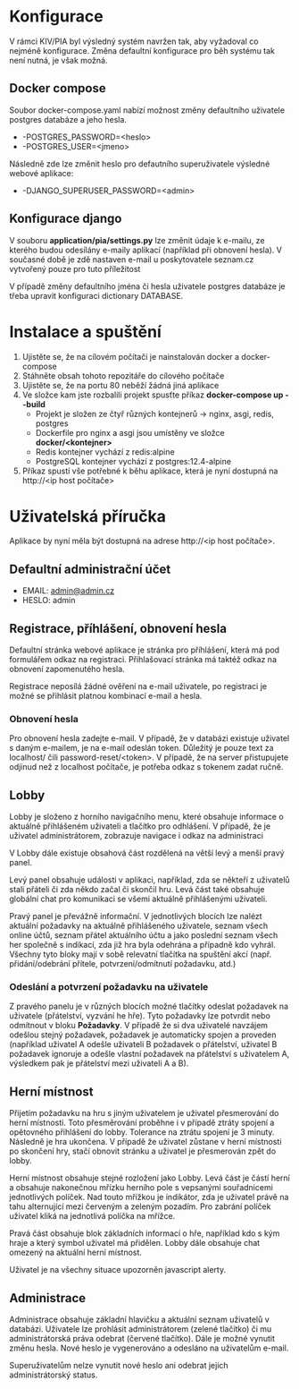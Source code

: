 # Konfigurace

V rámci KIV/PIA byl výsledný systém navržen tak, aby vyžadoval co nejméně konfigurace. Změna defaultní konfigurace pro běh systému tak není nutná, je však možná. 

## Docker compose

Soubor docker-compose.yaml nabízí možnost změny defaultního uživatele postgres databáze a jeho hesla.

- -POSTGRES_PASSWORD=\<heslo>
- -POSTGRES_USER=\<jmeno>

Následně zde lze změnit heslo pro defautního superuživatele výsledné webové aplikace:

- -DJANGO_SUPERUSER_PASSWORD=\<admin>

## Konfigurace django

V souboru **application/pia/settings.py** lze změnit údaje k e-mailu, ze kterého budou odesílány e-maily aplikací (například při obnovení hesla). V současné době je zdě nastaven e-mail u poskytovatele seznam.cz vytvořený pouze pro tuto příležitost

V případě změny defaultního jména či hesla uživatele postgres databáze je třeba upravit konfiguraci dictionary DATABASE. 

# Instalace a spuštění

1. Ujistěte se, že na cílovém počítači je nainstalován docker a docker-compose
2. Stáhněte obsah tohoto repozitáře do cílového počítače
3. Ujistěte se, že na portu 80 neběží žádná jiná aplikace
4. Ve složce kam jste rozbalili projekt spusťte příkaz **docker-compose up --build**
    - Projekt je složen ze čtyř různých kontejnerů -> nginx, asgi, redis, postgres
    - Dockerfile pro nginx a asgi jsou umístěny ve složce **docker/\<kontejner>**
    - Redis kontejner vychází z redis:alpine
    - PostgreSQL kontejner vychází z postgres:12.4-alpine
5. Příkaz spustí vše potřebné k běhu aplikace, která je nyní dostupná na http://\<ip host počítače>

# Uživatelská příručka

Aplikace by nyní měla být dostupná na adrese http://\<ip host počítače>. 

## Defaultní administrační účet 

- EMAIL: admin@admin.cz
- HESLO: admin

## Registrace, příhlášení, obnovení hesla

Defaultní stránka webové aplikace je stránka pro příhlášení, která má pod formulářem odkaz na registraci. Přihlašovací stránka má taktéž odkaz na obnovení zapomenutého hesla.

Registrace neposílá žádné ověření na e-mail uživatele, po registraci je možné se přihlásit platnou kombinací e-mail a hesla.

### Obnovení hesla

Pro obnovení hesla zadejte e-mail. V případě, že v databázi existuje uživatel s daným e-mailem, je na e-mail odeslán token. Důležitý je pouze text za localhost/ čili password-reset/\<token>. V případě, že na server přistupujete odjinud než z localhost počítače, je potřeba odkaz s tokenem zadat ručně.

## Lobby

Lobby je složeno z horního navigačního menu, které obsahuje informace o aktuálně přihlášeném uživateli a tlačítko pro odhlášení. V případě, že je uživatel administrátorem, zobrazuje navigace i odkaz na administraci 

V Lobby dále existuje obsahová část rozdělená na větší levý a menší pravý panel. 

Levý panel obsahuje události v aplikaci, například, zda se někteří z uživatelů stali přáteli či zda někdo začal či skončil hru. Levá část také obsahuje globální chat pro komunikaci se všemi aktuálně přihlášenými uživateli.

Pravý panel je převážně informační. V jednotlivých blocích lze nalézt aktuální požadavky na aktuálně přihlášeného uživatele, seznam všech online účtů, seznam přátel aktuálního účtu a jako poslední seznam všech her společně s indikací, zda již hra byla odehrána a případně kdo vyhrál. Všechny tyto bloky mají v sobě relevatní tlačítka na spuštění akcí (např. přidání/odebrání přítele, potvrzení/odmítnutí požadavku, atd.)

### Odeslání a potvrzení požadavku na uživatele

Z pravého panelu je v různých blocích možné tlačítky odeslat požadavek na uživatele (přátelství, vyzvání he hře). Tyto požadavky lze potvrdit nebo odmítnout v bloku **Požadavky**. V případě že si dva uživatelé navzájem odešlou stejný požadavek, požadavek je automaticky spojen a proveden (například uživatel A odešle uživateli B požadavek o přátelství, uživatel B požadavek ignoruje a odešle vlastní požadavek na přátelství s uživatelem A, výsledkem pak je přátelství mezi uživateli A a B).

## Herní místnost

Přijetím požadavku na hru s jiným uživatelem je uživatel přesmerování do herní místnosti. Toto přesměrování proběhne i v případě ztráty spojení a opětovného přihlášení do lobby. Tolerance na ztrátu spojení je 3 minuty. Následně je hra ukončena. V případě že uživatel zůstane v herní místnosti po skončení hry, stačí obnovit stránku a uživatel je přesmerován zpět do lobby.

Herní místnost obsahuje stejné rozložení jako Lobby. Levá část je částí herní a obsahuje nakonečnou mřízku herního pole s vepsanými souřadnicemi jednotlivých políček. Nad touto mřížkou je indikátor, zda je uživatel právě na tahu alternující mezi červeným a zeleným pozadím. Pro zabrání políček uživatel kliká na jednotlivá políčka na mřížce. 

Pravá část obsahuje blok základních informací o hře, například kdo s kým hraje a který symbol uživatel má přidělen. Lobby dále obsahuje chat omezený na aktuální herní místnost. 

Uživatel je na všechny situace upozorněn javascript alerty. 

## Administrace

Administrace obsahuje základní hlavičku a aktuální seznam uživatelů v databázi. Uživatele lze prohlásit administrátorem (zelené tlačítko) či mu administrátorská práva odebrat (červené tlačítko). Dále je možné vynutit změnu hesla. Nové heslo je vygenerováno a odesláno na uživatelům e-mail. 

Superuživatelům nelze vynutit nové heslo ani odebrat jejich administrátorský status. 


